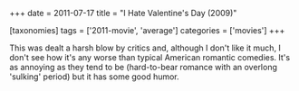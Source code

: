 +++
date = 2011-07-17
title = "I Hate Valentine's Day (2009)"

[taxonomies]
tags = ['2011-movie', 'average']
categories = ['movies']
+++

This was dealt a harsh blow by critics and, although I don't like it
much, I don't see how it's any worse than typical American romantic
comedies. It's as annoying as they tend to be (hard-to-bear romance
with an overlong 'sulking' period) but it has some good humor.
